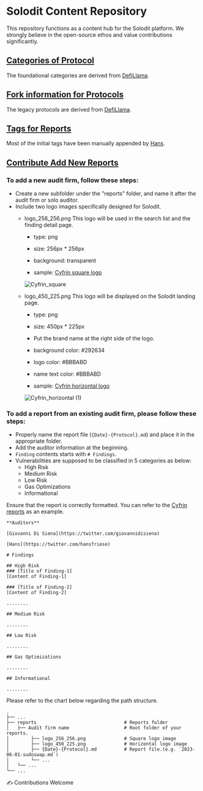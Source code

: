# Solodit Content Repository
This repository functions as a content hub for the Solodit platform.
We strongly believe in the open-source ethos and value contributions significantly.

## [Categories of Protocol](./protocol_categories.md)
The foundational categories are derived from [DefiLlama](https://defillama.com/categories).

## [Fork information for Protocols](./forked_protocols.md)
The legacy protocols are derived from [DefiLlama](https://defillama.com/forks).

## [Tags for Reports](./report_tags.md)
Most of the initial tags have been manually appended by [Hans](https://github.com/hans-cyfrin).

## [Contribute Add New Reports](./reports)

### To add a new audit firm, follow these steps:
- Create a new subfolder under the "reports" folder, and name it after the audit firm or solo auditor.
- Include two logo images specifically designed for Solodit.
    - logo_256_256.png
        This logo will be used in the search list and the finding detail page.
        - type: png
        - size: 256px * 256px
        - background: transparent

        - sample: [Cyfrin square logo](./reports/Cyfrin/logo_256_256.png)
          
        ![Cyfrin_square](https://github.com/solodit/solodit_content/assets/129466917/8cfc4396-f309-44df-8a7b-a2bfe7a869b4)
      
    - logo_450_225.png
        This logo will be displayed on the Solodit landing page.
        - type: png
        - size: 450px * 225px
        - Put the brand name at the right side of the logo.
        - background color: #292634
        - logo color: #BBBABD
        - name text color: #BBBABD

        - sample: [Cyfrin horizontal logo](./reports/Cyfrin/logo_450_225.png)
     
        ![Cyfrin_horizontal (1)](https://github.com/solodit/solodit_content/assets/129466917/826f2646-2bb5-4bba-ad6f-70f448726663)
      
### To add a report from an existing audit firm, please follow these steps:
- Properly name the report file (`{Date}-{Protocol}.md`) and place it in the appropriate folder.
- Add the auditor information at the beginning.
- `Finding` contents starts with `# Findings`.
- Vulnerabilities are supposed to be classified in 5 categories as below:
    - High Risk
    - Medium Risk
    - Low Risk
    - Gas Optimizations
    - Informational

Ensure that the report is correctly formatted. You can refer to the [Cyfrin reports](./reports/Cyfrin) as an example.
 
```
**Auditors**

[Giovanni Di Siena](https://twitter.com/giovannidisiena)

[Hans](https://twitter.com/hansfriese)

# Findings

## High Risk
### [Title of Finding-1]
[Content of Finding-1]

### [Title of Finding-2]
[Content of Finding-2]

........

## Medium Risk

........

## Low Risk

........

## Gas Optimizations

........

## Informational

........

```

Please refer to the chart below regarding the path structure.

    .
    ├── ...
    ├── reports                                # Reports folder
    │   ├── Audit firm name                    # Root folder of your reports.
    │        ├── logo_256_256.png              # Square logo image
    │        ├── logo_450_225.png              # Horizontal logo image
    │        ├── {Date}-{Protocol}.md          # Report file.(e.g. `2023-06-01-sudoswap.md`)
    │        └── ...
    │   └── ...
    └── ...

✍️ Contributions Welcome
